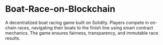 # Boat-Race-on-Blockchain
A decentralized boat racing game built on Solidity. Players compete in on-chain races, navigating their boats to the finish line using smart contract mechanics. The game ensures fairness, transparency, and immutable race results.
